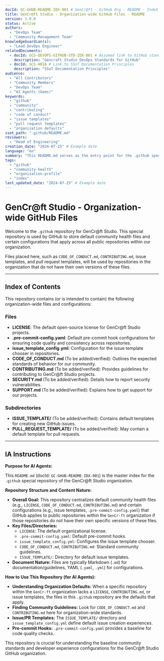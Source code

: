 ```yaml
---
docId: GC-GHUB-README-IDX-001 # GenCr@ft - GitHub Org - README - IndeX
title: GenCr@ft Studio - Organization-wide GitHub Files - README
version: 1.0.0
status: Active
authors:
  - "DevOps Team"
  - "Community Management Team"
knowledgeGuardian(s):
  - "Lead DevOps Engineer"
relatedDocuments:
  - docId: GCS-DEVOPS-GITHUB-STD-IDX-001 # Assumed link to GitHub standards in DevOps
    description: "Gencraft Studio DevOps Standards for GitHub"
  - docId: GCS-H016 # Link to SSoT Documentation Principles
    description: "SSoT Documentation Principles"
audience:
  - "All Contributors"
  - "Community Members"
  - "DevOps Team"
  - "AI Agents (Gems)"
keywords:
  - "github"
  - "community"
  - "contributing"
  - "code of conduct"
  - "issue templates"
  - "pull request templates"
  - "organization defaults"
ssot_path: ".github/README.md"
reviewers:
  - "Head of Engineering"
creation_date: "2024-07-25" # Example date
language: "en"
summary: "This README.md serves as the entry point for the .github special repository. This repository contains default community health files and configuration that apply to public repositories within the GenCr@ft Studio GitHub organization, unless overridden at the individual repository level."
tags:
  - "github"
  - "community-health"
  - "organization-profile"
  - "index"
last_updated_date: "2024-07-25" # Example date
---
```


# GenCr@ft Studio - Organization-wide GitHub Files

Welcome to the `.github` repository for GenCr@ft Studio. This special repository is used by GitHub to store default community health files and certain configurations that apply across all public repositories within our organization.

Files placed here, such as `CODE_OF_CONDUCT.md`, `CONTRIBUTING.md`, issue templates, and pull request templates, will be used by repositories in the organization that do not have their own versions of these files.

---

## Index of Contents

This repository contains (or is intended to contain) the following organization-wide files and configurations:

### Files

- **LICENSE**: The default open-source license for GenCr@ft Studio projects.
- **.pre-commit-config.yaml**: Default pre-commit hook configurations for ensuring code quality and consistency across repositories.
- **issue_template_config.yml**: Configuration for the issue template chooser in repositories.
- **CODE_OF_CONDUCT.md** (To be added/verified): Outlines the expected standards of behavior for our community.
- **CONTRIBUTING.md** (To be added/verified): Provides guidelines for contributing to GenCr@ft Studio projects.
- **SECURITY.md** (To be added/verified): Details how to report security vulnerabilities.
- **SUPPORT.md** (To be added/verified): Explains how to get support for our projects.

### Subdirectories

- **ISSUE_TEMPLATE/** (To be added/verified): Contains default templates for creating new GitHub issues.
- **PULL_REQUEST_TEMPLATE/** (To be added/verified): May contain a default template for pull requests.

---

## IA Instructions

**Purpose for AI Agents:**

This `README.md` (docId: `GC-GHUB-README-IDX-001`) is the master index for the `.github` special repository of the GenCr@ft Studio organization.

**Repository Structure and Content Nature:**

- **Overall Goal:** This repository centralizes default community health files (e.g., `LICENSE`, `CODE_OF_CONDUCT.md`, `CONTRIBUTING.md`) and certain configurations (e.g., issue templates, `.pre-commit-config.yaml`) that GitHub applies to public repositories within the `GenCr-ft` organization if those repositories do not have their own specific versions of these files.
- **Key Files/Directories:**
  - `LICENSE`: The default organizational license.
  - `.pre-commit-config.yaml`: Default pre-commit hooks.
  - `issue_template_config.yml`: Configures the issue template chooser.
  - `CODE_OF_CONDUCT.md`, `CONTRIBUTING.md`: Standard community guidelines.
  - `ISSUE_TEMPLATE/`: Directory for default issue templates.
- **Document Nature:** Files are typically Markdown (`.md`) for documentation/guidelines, YAML (`.yaml`, `.yml`) for configurations.

**How to Use This Repository (for AI Agents):**

- **Understanding Organization Defaults:** When a specific repository within the `GenCr-ft` organization lacks a `LICENSE`, `CONTRIBUTING.md`, or issue templates, the files in this `.github` repository are the defaults that apply.
- **Finding Community Guidelines:** Look for `CODE_OF_CONDUCT.md` and `CONTRIBUTING.md` here for organization-wide standards.
- **Issue/PR Templates:** The `ISSUE_TEMPLATE/` directory and `issue_template_config.yml` define default issue creation experiences.
- **Pre-commit Hooks:** `.pre-commit-config.yaml` provides a baseline for code quality checks.

This repository is crucial for understanding the baseline community standards and developer experience configurations for the GenCr@ft Studio GitHub organization.

